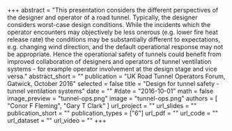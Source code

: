 +++
abstract = "This presentation considers the different perspectives of the designer and operator of a road tunnel. Typically, the designer considers worst-case design conditions. While the incidents which the operator encounters may objectively be less onerous (e.g. lower fire heat release rate) the conditions may be substantially different to expectations, e.g. changing wind direction, and the default operational response may not be appropriate. Hence the operational safety of tunnels could benefit from improved collaboration of designers and operators of tunnel ventilation systems - for example operator involvement at the design stage and vice versa."
abstract_short = ""
publication = "UK Road Tunnel Operators Forum, Gatwick, October 2016"
selected = false
title = "Design for tunnel safety - tunnel ventilation systems"
date = ""
#date = "2016-10-01"
math = false
image_preview = "tunnel-ops.png"
image = "tunnel-ops.png"
authors = [
  "Conor F Fleming",
  "Gary T Clark"
]
url_project = ""
url_slides = ""
publication_short = ""
publication_types = ["6"]
url_pdf = ""
url_code = ""
url_dataset = ""
url_video = ""
+++
